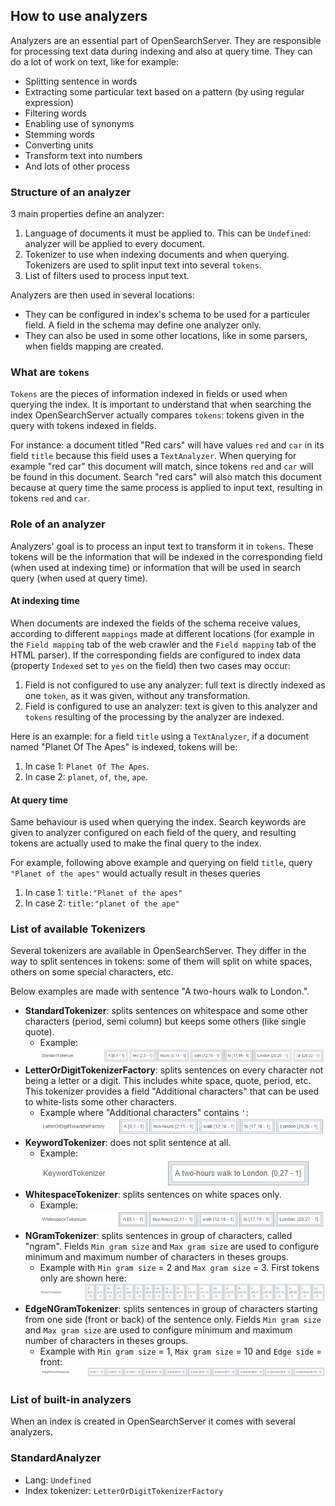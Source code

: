 ## How to use analyzers

Analyzers are an essential part of OpenSearchServer. They are responsible for processing text data during indexing and also at query time. They can do a lot of work on text, like for example:

* Splitting sentence in words
* Extracting some particular text based on a pattern (by using regular expression)
* Filtering words
* Enabling use of synonyms
* Stemming words
* Converting units
* Transform text into numbers
* And lots of other process

### Structure of an analyzer

3 main properties define an analyzer:

1. Language of documents it must be applied to. This can be `Undefined`: analyzer will be applied to every document.
2. Tokenizer to use when indexing documents and when querying. Tokenizers are used to split input text into several `tokens`.
3. List of filters used to process input text.

Analyzers are then used in several locations:

* They can be configured in index's schema to be used for a particuler field. A field in the schema may define one analyzer only.
* They can also be used in some other locations, like in some parsers, when fields mapping are created.

### What are `tokens`

`Tokens` are the pieces of information indexed in fields or used when querying the index. It is important to understand that when searching the index OpenSearchServer actually compares `tokens`: tokens given in the query with tokens indexed in fields.

For instance: a document titled "Red cars" will have values `red` and `car` in its field `title` because this field uses a `TextAnalyzer`. When querying for example "red car" this document will match, since tokens `red` and `car` will be found in this document. Search "red cars" will also match this document because at query time the same process is applied to input text, resulting in tokens `red` and `car`.

### Role of an analyzer

Analyzers' goal is to process an input text to transform it in `tokens`. These tokens will be the information that will be indexed in the corresponding field (when used at indexing time) or information that will be used in search query (when used at query time).

#### At indexing time

When documents are indexed the fields of the schema receive values, according to different `mappings` made at different locations (for example in the `Field mapping` tab of the web crawler and the `Field mapping` tab of the HTML parser). If the corresponding fields are configured to index data (property `Indexed` set to `yes` on the field) then two cases may occur:

1. Field is not configured to use any analyzer: full text is directly indexed as one `token`, as it was given, without any transformation.
2. Field is configured to use an analyzer: text is given to this analyzer and `tokens` resulting of the processing by the analyzer are indexed.

Here is an example: for a field `title` using a `TextAnalyzer`, if a document named "Planet Of The Apes" is indexed, tokens will be:

1. In case 1: `Planet Of The Apes`.
2. In case 2: `planet`, `of`, `the`, `ape`.

#### At query time

Same behaviour is used when querying the index. Search keywords are given to analyzer configured on each field of the query, and resulting tokens are actually used to make the final query to the index.

For example, following above example and querying on field `title`, query `"Planet of the apes"` would actually result in theses queries

1. In case 1: `title:"Planet of the apes"`
1. In case 2: `title:"planet of the ape"`

### List of available Tokenizers

Several tokenizers are available in OpenSearchServer. They differ in the way to split sentences in tokens: some of them will split on white spaces, others on some special characters, etc.

Below examples are made with sentence "A two-hours walk to London.".

* **StandardTokenizer**: splits sentences on whitespace and some other characters (period, semi column) but keeps some others (like single quote).
    * Example:
	![StandardTokenizer](analyzer_standard.png)
* **LetterOrDigitTokenizerFactory**: splits sentences on every character not being a letter or a digit. This includes white space, quote, period, etc. This tokenizer provides a field "Additional characters" that can be used to white-lists some other characters.
    * Example where "Additional characters" contains `'`:
	![LetterOrDigitTokenizer](analyzer_letterordigit.png)
* **KeywordTokenizer**: does not split sentence at all.
    * Example:
	![KeywordTokenizer](analyzer_keyword.png)
* **WhitespaceTokenizer**: splits sentences on white spaces only.
    * Example:
	![WhiteSpaceTokenizer](analyzer_whitespace.png)
* **NGramTokenizer**: splits sentences in group of characters, called "ngram". Fields `Min gram size` and `Max gram size` are used to configure minimum and maximum number of characters in theses groups.
    * Example with `Min gram size` = 2 and `Max gram size` = 3. First tokens only are shown here:
	![NGramTokenizer](analyzer_ngramtokenizer.png)
* **EdgeNGramTokenizer**: splits sentences in group of characters starting from one side (front or back) of the sentence only. Fields `Min gram size` and `Max gram size` are used to configure minimum and maximum number of characters in theses groups.
    * Example with `Min gram size` = 1, `Max gram size` = 10 and `Edge side` = front:
	![EdgeNGramTokenizer](analyzer_edgengramtokenizer.png)

### List of built-in analyzers

When an index is created in OpenSearchServer it comes with several analyzers.

### StandardAnalyzer

* Lang: `Undefined`
* Index tokenizer: `LetterOrDigitTokenizerFactory`
